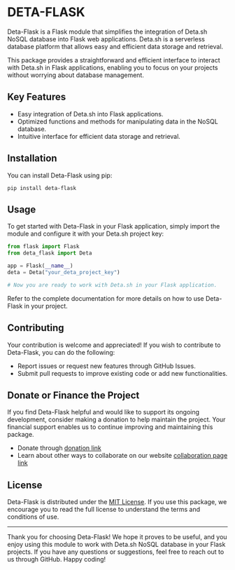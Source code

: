 # DETA-FLASK

Deta-Flask is a Flask module that simplifies the integration of Deta.sh NoSQL database into Flask web applications. Deta.sh is a serverless database platform that allows easy and efficient data storage and retrieval.

This package provides a straightforward and efficient interface to interact with Deta.sh in Flask applications, enabling you to focus on your projects without worrying about database management.

## Key Features

- Easy integration of Deta.sh into Flask applications.
- Optimized functions and methods for manipulating data in the NoSQL database.
- Intuitive interface for efficient data storage and retrieval.

## Installation

You can install Deta-Flask using pip:

```
pip install deta-flask
```

## Usage

To get started with Deta-Flask in your Flask application, simply import the module and configure it with your Deta.sh project key:

```python
from flask import Flask
from deta_flask import Deta

app = Flask(__name__)
deta = Deta("your_deta_project_key")

# Now you are ready to work with Deta.sh in your Flask application.
```

Refer to the complete documentation for more details on how to use Deta-Flask in your project.

## Contributing

Your contribution is welcome and appreciated! If you wish to contribute to Deta-Flask, you can do the following:

- Report issues or request new features through GitHub Issues.
- Submit pull requests to improve existing code or add new functionalities.

## Donate or Finance the Project

If you find Deta-Flask helpful and would like to support its ongoing development, consider making a donation to help maintain the project. Your financial support enables us to continue improving and maintaining this package.

- Donate through [donation link](https://link-to-donation-page.com)
- Learn about other ways to collaborate on our website [collaboration page link](https://link-to-collaboration-page.com)

## License

Deta-Flask is distributed under the [MIT License](https://link-to-license). If you use this package, we encourage you to read the full license to understand the terms and conditions of use.

---

Thank you for choosing Deta-Flask! We hope it proves to be useful, and you enjoy using this module to work with Deta.sh NoSQL database in your Flask projects. If you have any questions or suggestions, feel free to reach out to us through GitHub. Happy coding!
